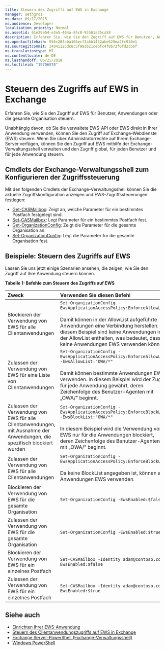 ```yaml
---
title: Steuern des Zugriffs auf EWS in Exchange
manager: sethgros
ms.date: 09/17/2015
ms.audience: Developer
localization_priority: Normal
ms.assetid: 61e29e54-e3e5-404a-84c0-93b61a25ca58
description: Erfahren Sie, wie Sie den Zugriff auf EWS für Benutzer, Anwendungen oder die gesamte Organisation steuern.
ms.openlocfilehash: 956c28faba105ecf2a6b1452abe629ea2fc930e1
ms.sourcegitcommit: 34041125dc8c5f993b21cebfc4f8b72f0fd2cb6f
ms.translationtype: MT
ms.contentlocale: de-DE
ms.lasthandoff: 06/25/2018
ms.locfileid: "19756870"
---
```

# <a name="control-access-to-ews-in-exchange"></a>Steuern des Zugriffs auf EWS in Exchange

Erfahren Sie, wie Sie den Zugriff auf EWS für Benutzer, Anwendungen oder die gesamte Organisation steuern.
  
Unabhängig davon, ob Sie die verwaltete EWS-API oder EWS direkt in Ihrer Anwendung verwenden, können Sie den Zugriff auf Exchange-Webdienste (EWS) steuern. Wenn Sie über Administratorrechte auf Ihrem Exchange-Server verfügen, können Sie den Zugriff auf EWS mithilfe der Exchange-Verwaltungsshell verwalten und den Zugriff global, für jeden Benutzer und für jede Anwendung steuern.
  
## <a name="exchange-management-shell-cmdlets-for-configuring-access-control"></a>Cmdlets der Exchange-Verwaltungsshell zum Konfigurieren der Zugriffssteuerung
<a name="bk_Cmdlets"> </a>

Mit den folgenden Cmdlets der Exchange-Verwaltungsshell können Sie die aktuelle Zugriffskonfiguration anzeigen und EWS-Zugriffssteuerungen festlegen:
  
- [Get-CASMailbox](http://technet.microsoft.com/en-us/library/bb124754.aspx): Zeigt an, welche Parameter für ein bestimmtes Postfach festgelegt sind.   
- [Set-CASMailbox](http://technet.microsoft.com/en-us/library/bb125264.aspx): Legt Parameter für ein bestimmtes Postfach fest.    
- [Get-OrganizationConfig](http://technet.microsoft.com/en-us/library/aa997571.aspx): Zeigt die Parameter für die gesamte Organisation an.    
- [Set-OrganizationConfig](http://technet.microsoft.com/en-us/library/aa997443.aspx): Legt die Parameter für die gesamte Organisation fest. 

<a name="bk_Examples"> </a>

## <a name="examples-controlling-access-to-ews"></a>Beispiele: Steuern des Zugriffs auf EWS

Lassen Sie uns jetzt einige Szenarien ansehen, die zeigen, wie Sie den Zugriff auf Ihre Anwendung steuern können.
  
**Tabelle 1: Befehle zum Steuern des Zugriffs auf EWS**

|Zweck |Verwenden Sie diesen Befehl|
|:-----|:-----|
|Blockieren der Verwendung von EWS für alle Clientanwendungen | `Set-OrganizationConfig -EwsApplicationAccessPolicy:EnforceAllowList`<br/><br/>Damit können in der AllowList aufgeführte Anwendungen eine Verbindung herstellen. In diesem Beispiel sind keine Anwendungen in der AllowList enthalten, was bedeutet, dass keine Anwendungen EWS verwenden können. |
|Zulassen der Verwendung von EWS für eine Liste von Clientanwendungen | `Set-OrganizationConfig -EwsApplicationAccessPolicy:EnforceAllowList -EwsAllowList:"OWA/*"`<br/><br/>Damit können bestimmte Anwendungen EWS verwenden. In diesem Beispiel wird der Zugriff für jede Anwendung gewährt, deren Zeichenfolge des Benutzer-Agenten mit „OWA/" beginnt.   |
|Zulassen der Verwendung von EWS für alle Clientanwendungen, mit Ausnahme der Anwendungen, die spezifisch blockiert wurden | `Set-OrganizationConfig -EwsApplicationAccessPolicy:EnforceBlockList -EwsBlockList:"OWA/*"`<br/> <br/>In diesem Beispiel wird die Verwendung von EWS nur für die Anwendungen blockiert, deren Zeichenfolge des Benutzer-Agenten mit „OWA/" beginnt. |
|Zulassen der Verwendung von EWS für alle Clientanwendungen | `Set-OrganizationConfig -EwsApplicationAccessPolicy:EnforceBlockList` <br/><br/> Da keine BlockList angegeben ist, können alle Anwendungen EWS verwenden. |
|Blockieren der Verwendung von EWS für die gesamte Organisation | `Set-OrganizationConfig -EwsEnabled:$false` |
|Zulassen der Verwendung von EWS für die gesamte Organisation | `Set-OrganizationConfig -EwsEnabled:$true`|
|Blockieren der Verwendung von EWS für ein einzelnes Postfach | `Set-CASMailbox -Identity adam@contoso.com -EwsEnabled:$false`|
|Zulassen der Verwendung von EWS für ein einzelnes Postfach | `Set-CASMailbox -Identity adam@contoso.com -EwsEnabled:$true`|
   
## <a name="see-also"></a>Siehe auch

- [Einrichten Ihrer EWS-Anwendung](setting-up-your-ews-application.md)    
- [Steuern des Clientanwendungszugriffs auf EWS in Exchange](controlling-client-application-access-to-ews-in-exchange.md)   
- [Exchange Server-PowerShell (Exchange-Verwaltungsshell)](https://docs.microsoft.com/en-us/powershell/exchange/exchange-server/exchange-management-shell?view=exchange-ps) 
- [Windows PowerShell](http://msdn.microsoft.com/en-us/library/dd835506%28v=vs.85%29.aspx)
    

